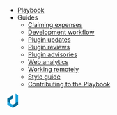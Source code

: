 <!-- _navbar.md -->

- [Playbook](/)
- Guides
  - [Claiming expenses](guides/claiming-expenses.md)
  - [Development workflow](guides/development-workflow.md)
  - [Plugin updates](guides/plugin-updates.md)
  - [Plugin reviews](guides/plugin-reviews.md)
  - [Plugin advisories](guides/plugin-advisories.md)
  - [Web analytics](guides/web-analytics.md)
  - [Working remotely](guides/working-remotely.md)
  - [Style guide](guides/style-guide.md)
  - [Contributing to the Playbook](contributing.md)

<div class="logo">
  <img src="build/assets/img/dxw-marker.svg" height="32px">
</div>
